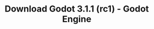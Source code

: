 ---
# Generated by /tools/generators/src/download_archive_generator !!! do not edit by hand !!!
title: 'Download Godot 3.1.1 (rc1) - Godot Engine'
type: 'download/archive'
name: '3.1.1'
flavor: 'rc1'
release_date: '2019-04-23T03:00:00-00:00'
release_notes: 'article/release-candidate-godot-3-1-1-rc-1/'
primaryPlatforms:
  - 'android.apk'
  - 'linux.64'
  - 'macos.universal'
  - 'windows.64'
  - 'linux_server.headless.64'
  - 'web'
  - 'templates'
links:
  android.apk:
    name: 'android.apk'
    title: 'Android'
    caption: 'APK Universal (ARM64 + ARMv7 + x86_64 + x86)'
    tags:
      - 'APK download'
      - 'ARM64/v7'
      - 'x86 (64 & 32 bit)'
    hosts:
      github_builds:
        regular: 'https://github.com/godotengine/godot-builds/releases/download/3.1.1-rc1/Godot_v3.1.1-rc1_android_editor.apk'
        mono: '#'
      github:
        regular: 'https://github.com/godotengine/godot/releases/download/3.1.1-rc1/Godot_v3.1.1-rc1_android_editor.apk'
        mono: '#'
  linux.64:
    name: 'linux.64'
    title: 'Linux'
    caption: 'Padrão (x86_64)'
    tags:
      - '64 bit'
    hosts:
      github_builds:
        regular: 'https://github.com/godotengine/godot-builds/releases/download/3.1.1-rc1/Godot_v3.1.1-rc1_x11.64.zip'
        mono: 'https://github.com/godotengine/godot-builds/releases/download/3.1.1-rc1/Godot_v3.1.1-rc1_mono_x11_64.zip'
      github:
        regular: 'https://github.com/godotengine/godot/releases/download/3.1.1-rc1/Godot_v3.1.1-rc1_x11.64.zip'
        mono: 'https://github.com/godotengine/godot/releases/download/3.1.1-rc1/Godot_v3.1.1-rc1_mono_x11_64.zip'
  macos.universal:
    name: 'macos.universal'
    title: 'macOS'
    caption: 'Universal (x86_64 + Silício da Apple)'
    tags:
      - 'Intel/Apple Silicon'
      - '64 bit'
    hosts:
      github_builds:
        regular: 'https://github.com/godotengine/godot-builds/releases/download/3.1.1-rc1/Godot_v3.1.1-rc1_osx.universal.zip'
        mono: 'https://github.com/godotengine/godot-builds/releases/download/3.1.1-rc1/Godot_v3.1.1-rc1_mono_osx.universal.zip'
      github:
        regular: 'https://github.com/godotengine/godot/releases/download/3.1.1-rc1/Godot_v3.1.1-rc1_osx.universal.zip'
        mono: 'https://github.com/godotengine/godot/releases/download/3.1.1-rc1/Godot_v3.1.1-rc1_mono_osx.universal.zip'
  windows.64:
    name: 'windows.64'
    title: 'Windows'
    caption: 'Padrão (x86_64)'
    tags:
      - '64 bit'
    hosts:
      github_builds:
        regular: 'https://github.com/godotengine/godot-builds/releases/download/3.1.1-rc1/Godot_v3.1.1-rc1_win64.exe.zip'
        mono: 'https://github.com/godotengine/godot-builds/releases/download/3.1.1-rc1/Godot_v3.1.1-rc1_mono_win64.zip'
      github:
        regular: 'https://github.com/godotengine/godot/releases/download/3.1.1-rc1/Godot_v3.1.1-rc1_win64.exe.zip'
        mono: 'https://github.com/godotengine/godot/releases/download/3.1.1-rc1/Godot_v3.1.1-rc1_mono_win64.zip'
  linux_server.headless.64:
    name: 'linux_server.headless.64'
    title: 'Linux Server'
    caption: 'Headless (x86_64)'
    tags:
      - '64 bit'
      - 'Headless'
    hosts:
      github_builds:
        regular: 'https://github.com/godotengine/godot-builds/releases/download/3.1.1-rc1/Godot_v3.1.1-rc1_linux_headless.64.zip'
        mono: 'https://github.com/godotengine/godot-builds/releases/download/3.1.1-rc1/Godot_v3.1.1-rc1_mono_linux_headless_64.zip'
      github:
        regular: 'https://github.com/godotengine/godot/releases/download/3.1.1-rc1/Godot_v3.1.1-rc1_linux_headless.64.zip'
        mono: 'https://github.com/godotengine/godot/releases/download/3.1.1-rc1/Godot_v3.1.1-rc1_mono_linux_headless_64.zip'
  web:
    name: 'web'
    title: 'Editor Web'
    caption: ''
    tags:
      - 'Self-hosted'
      - 'Cross-platform'
    hosts:
      github_builds:
        regular: 'https://github.com/godotengine/godot-builds/releases/download/3.1.1-rc1/Godot_v3.1.1-rc1_web_editor.zip'
        mono: '#'
      github:
        regular: 'https://github.com/godotengine/godot/releases/download/3.1.1-rc1/Godot_v3.1.1-rc1_web_editor.zip'
        mono: '#'
  linux.32:
    name: 'linux.32'
    title: 'Linux'
    caption: 'Padrão (x86)'
    tags:
      - '32 bit'
    hosts:
      github_builds:
        regular: 'https://github.com/godotengine/godot-builds/releases/download/3.1.1-rc1/Godot_v3.1.1-rc1_x11.32.zip'
        mono: 'https://github.com/godotengine/godot-builds/releases/download/3.1.1-rc1/Godot_v3.1.1-rc1_mono_x11_32.zip'
      github:
        regular: 'https://github.com/godotengine/godot/releases/download/3.1.1-rc1/Godot_v3.1.1-rc1_x11.32.zip'
        mono: 'https://github.com/godotengine/godot/releases/download/3.1.1-rc1/Godot_v3.1.1-rc1_mono_x11_32.zip'
  windows.32:
    name: 'windows.32'
    title: 'Windows'
    caption: 'Padrão (x86)'
    tags:
      - '32 bit'
    hosts:
      github_builds:
        regular: 'https://github.com/godotengine/godot-builds/releases/download/3.1.1-rc1/Godot_v3.1.1-rc1_win32.exe.zip'
        mono: 'https://github.com/godotengine/godot-builds/releases/download/3.1.1-rc1/Godot_v3.1.1-rc1_mono_win32.zip'
      github:
        regular: 'https://github.com/godotengine/godot/releases/download/3.1.1-rc1/Godot_v3.1.1-rc1_win32.exe.zip'
        mono: 'https://github.com/godotengine/godot/releases/download/3.1.1-rc1/Godot_v3.1.1-rc1_mono_win32.zip'
  linux_server.64:
    name: 'linux_server.64'
    title: 'Servidor Linux'
    caption: 'Padrão (x86_64)'
    tags:
      - '64 bit'
    hosts:
      github_builds:
        regular: 'https://github.com/godotengine/godot-builds/releases/download/3.1.1-rc1/Godot_v3.1.1-rc1_linux_server.64.zip'
        mono: 'https://github.com/godotengine/godot-builds/releases/download/3.1.1-rc1/Godot_v3.1.1-rc1_mono_linux_server_64.zip'
      github:
        regular: 'https://github.com/godotengine/godot/releases/download/3.1.1-rc1/Godot_v3.1.1-rc1_linux_server.64.zip'
        mono: 'https://github.com/godotengine/godot/releases/download/3.1.1-rc1/Godot_v3.1.1-rc1_mono_linux_server_64.zip'
  aar_library:
    name: 'aar_library'
    title: 'Biblioteca de AAR'
    caption: ''
    tags:
      - 'Android plugins'
      - 'Java'
      - 'Kotlin'
    hosts:
      github_builds:
        regular: 'https://github.com/godotengine/godot-builds/releases/download/3.1.1-rc1/godot-lib.3.1.1.rc1.release.aar'
        mono: 'https://github.com/godotengine/godot-builds/releases/download/3.1.1-rc1/godot-lib.3.1.1.rc1.mono.release.aar'
      github:
        regular: 'https://github.com/godotengine/godot/releases/download/3.1.1-rc1/godot-lib.3.1.1.rc1.release.aar'
        mono: 'https://github.com/godotengine/godot/releases/download/3.1.1-rc1/godot-lib.3.1.1.rc1.mono.release.aar'
  templates:
    name: 'templates'
    title: 'Modelos de exportação'
    caption: ''
    tags:
      - 'Utilizado para exportar os seus jogos para todas as plataformas suportadas'
    hosts:
      github_builds:
        regular: 'https://github.com/godotengine/godot-builds/releases/download/3.1.1-rc1/Godot_v3.1.1-rc1_export_templates.tpz'
        mono: 'https://github.com/godotengine/godot-builds/releases/download/3.1.1-rc1/Godot_v3.1.1-rc1_mono_export_templates.tpz'
      github:
        regular: 'https://github.com/godotengine/godot/releases/download/3.1.1-rc1/Godot_v3.1.1-rc1_export_templates.tpz'
        mono: 'https://github.com/godotengine/godot/releases/download/3.1.1-rc1/Godot_v3.1.1-rc1_mono_export_templates.tpz'
---